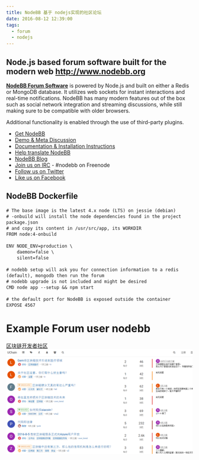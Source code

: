 ```yaml
---
title: NodeBB 基于 nodejs实现的社区论坛
date: 2016-08-12 12:39:00
tags:
  - forum
  - nodejs
---
```


## Node.js based forum software built for the modern web http://www.nodebb.org

[**NodeBB Forum Software**](https://nodebb.org) is powered by Node.js and built on either a Redis or MongoDB database. It utilizes web sockets for instant interactions and real-time notifications. NodeBB has many modern features out of the box such as social network integration and streaming discussions, while still making sure to be compatible with older browsers.

Additional functionality is enabled through the use of third-party plugins.

* [Get NodeBB](http://www.nodebb.org/ "NodeBB")
* [Demo & Meta Discussion](http://community.nodebb.org)
* [Documentation & Installation Instructions](http://docs.nodebb.org)
* [Help translate NodeBB](https://www.transifex.com/projects/p/nodebb/)
* [NodeBB Blog](http://blog.nodebb.org)
* [Join us on IRC](https://kiwiirc.com/client/irc.freenode.net/nodebb) - #nodebb on Freenode
* [Follow us on Twitter](http://www.twitter.com/NodeBB/ "NodeBB Twitter")
* [Like us on Facebook](http://www.facebook.com/NodeBB/ "NodeBB Facebook")

## NodeBB Dockerfile

```
# The base image is the latest 4.x node (LTS) on jessie (debian)
# -onbuild will install the node dependencies found in the project package.json
# and copy its content in /usr/src/app, its WORKDIR
FROM node:4-onbuild

ENV NODE_ENV=production \
    daemon=false \
    silent=false

# nodebb setup will ask you for connection information to a redis (default), mongodb then run the forum
# nodebb upgrade is not included and might be desired
CMD node app --setup && npm start

# the default port for NodeBB is exposed outside the container
EXPOSE 4567
```

# Example Forum user nodebb
[区块链开发者社区](https://uchain.org/)
![nodebb](/images/nodebb-chain.png)
